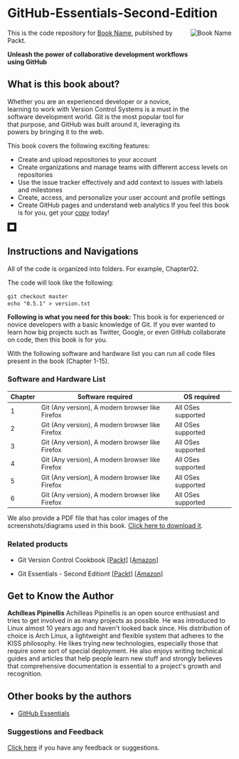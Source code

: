 # GitHub-Essentials-Second-Edition

<a href="https://www.packtpub.com/web-development/github-essentials-second-edition?utm_source=github&utm_medium=repository&utm_campaign=9781789138337"><img src="https://www.packtpub.com/sites/default/files/B10613.png" alt="Book Name" height="256px" align="right"></a>

This is the code repository for [Book Name](https://www.packtpub.com/web-development/github-essentials-second-edition?utm_source=github&utm_medium=repository&utm_campaign=9781789138337), published by Packt.

**Unleash the power of collaborative development workflows using GitHub**

## What is this book about?
Whether you are an experienced developer or a novice, learning to work with Version Control Systems is a must in the software development world. Git is the most popular tool for that purpose, and GitHub was built around it, leveraging its powers by bringing it to the web.

This book covers the following exciting features: 
* Create and upload repositories to your account
* Create organizations and manage teams with different access levels on repositories
* Use the issue tracker effectively and add context to issues with labels and milestones
* Create, access, and personalize your user account and profile settings
* Create GitHub pages and understand web analytics
If you feel this book is for you, get your [copy](https://www.amazon.com/dp/1789138337) today!

<a href="https://www.packtpub.com/?utm_source=github&utm_medium=banner&utm_campaign=GitHubBanner"><img src="https://raw.githubusercontent.com/PacktPublishing/GitHub/master/GitHub.png" 
alt="https://www.packtpub.com/" border="5" /></a>


## Instructions and Navigations
All of the code is organized into folders. For example, Chapter02.

The code will look like the following:
```
git checkout master
echo "0.5.1" > version.txt
```

**Following is what you need for this book:**
	This book is for experienced or novice developers with a basic knowledge of Git. If you ever wanted to learn how big projects such as Twitter, Google, or even GitHub collaborate on code, then this book is for you.

With the following software and hardware list you can run all code files present in the book (Chapter 1-15).

### Software and Hardware List

| Chapter  | Software required                                 | OS required        |
| -------- | --------------------------------------------------| -------------------|
| 1        | Git (Any version), A modern browser like Firefox  | All OSes supported |
| 2        | Git (Any version), A modern browser like Firefox  | All OSes supported |
| 3        | Git (Any version), A modern browser like Firefox  | All OSes supported |
| 4        | Git (Any version), A modern browser like Firefox  | All OSes supported |
| 5        | Git (Any version), A modern browser like Firefox  | All OSes supported |
| 6        | Git (Any version), A modern browser like Firefox  | All OSes supported |



We also provide a PDF file that has color images of the screenshots/diagrams used in this book. [Click here to download it](http://www.packtpub.com/sites/default/files/downloads/GitHubEssentialsSecondEdition_ColorImages.pdf).

### Related products
* Git Version Control Cookbook [[Packt]](https://www.packtpub.com/application-development/git-version-control-cookbook?utm_source=github&utm_medium=repository&utm_campaign=9781782168454) [[Amazon]](https://www.amazon.com/dp/1782168451)

* Git Essentials - Second Editiont [[Packt]](https://www.packtpub.com/application-development/git-essentials-second-edition?utm_source=github&utm_medium=repository&utm_campaign=9781787120723) [[Amazon]](https://www.amazon.com/dp/1787120724)

## Get to Know the Author
**Achilleas Pipinellis**
Achilleas Pipinellis is an open source enthusiast and tries to get involved in as many projects as possible. He was introduced to Linux almost 10 years ago and haven't looked back since. His distribution of choice is Arch Linux, a lightweight and flexible system that adheres to the KISS philosophy. He likes trying new technologies, especially those that require some sort of special deployment. He also enjoys writing technical guides and articles that help people learn new stuff and strongly believes that comprehensive documentation is essential to a project's growth and recognition.


## Other books by the authors
* [GitHub Essentials](https://www.packtpub.com/application-development/github-essentials?utm_source=github&utm_medium=repository&utm_campaign=9781783553716)

### Suggestions and Feedback
[Click here](https://docs.google.com/forms/d/e/1FAIpQLSdy7dATC6QmEL81FIUuymZ0Wy9vH1jHkvpY57OiMeKGqib_Ow/viewform) if you have any feedback or suggestions.
#